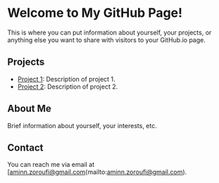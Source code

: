 # Welcome to My GitHub Page!

This is where you can put information about yourself, your projects, or anything else you want to share with visitors to your GitHub.io page.

## Projects

- [Project 1](link_to_project_1): Description of project 1.
- [Project 2](link_to_project_2): Description of project 2.

## About Me

Brief information about yourself, your interests, etc.

## Contact

You can reach me via email at [aminn.zoroufi@gmail.com(mailto:aminn.zoroufi@gmail.com).
